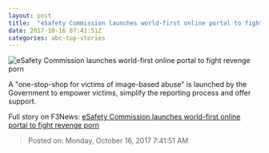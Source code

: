 ```yaml
---
layout: post
title:  "eSafety Commission launches world-first online portal to fight revenge porn"
date: 2017-10-16 07:41:51Z
categories: abc-top-stories
---
```


![eSafety Commission launches world-first online portal to fight revenge porn](http://www.abc.net.au/cm/rimage/9055206-1x1-large.jpg?v=2)

A "one-stop-shop for victims of image-based abuse" is launched by the Government to empower victims, simplify the reporting process and offer support.


Full story on F3News: [eSafety Commission launches world-first online portal to fight revenge porn](http://www.f3nws.com/n/Afn4BB)

> Posted on: Monday, October 16, 2017 7:41:51 AM
